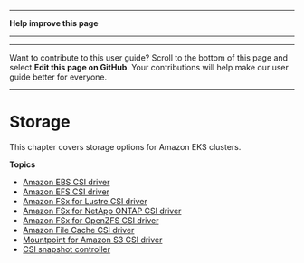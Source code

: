 --------

 **Help improve this page** 

--------

--------

Want to contribute to this user guide? Scroll to the bottom of this page and select **Edit this page on GitHub**\. Your contributions will help make our user guide better for everyone\.

--------

# Storage<a name="storage"></a>

This chapter covers storage options for Amazon EKS clusters\.

**Topics**
+ [Amazon EBS CSI driver](ebs-csi.md)
+ [Amazon EFS CSI driver](efs-csi.md)
+ [Amazon FSx for Lustre CSI driver](fsx-csi.md)
+ [Amazon FSx for NetApp ONTAP CSI driver](fsx-ontap.md)
+ [Amazon FSx for OpenZFS CSI driver](fsx-openzfs-csi.md)
+ [Amazon File Cache CSI driver](file-cache-csi.md)
+ [Mountpoint for Amazon S3 CSI driver](s3-csi.md)
+ [CSI snapshot controller](csi-snapshot-controller.md)